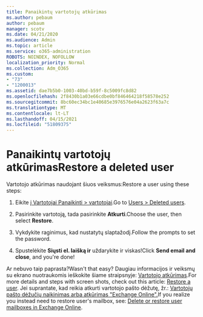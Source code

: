 ```yaml
---
title: Panaikintų vartotojų atkūrimas
ms.author: pebaum
author: pebaum
manager: scotv
ms.date: 04/21/2020
ms.audience: Admin
ms.topic: article
ms.service: o365-administration
ROBOTS: NOINDEX, NOFOLLOW
localization_priority: Normal
ms.collection: Adm_O365
ms.custom:
- "73"
- "1200013"
ms.assetid: dae7b5b0-1003-40bd-b59f-8c5009fc8d82
ms.openlocfilehash: 2f8430b1a03e66cdbe0bf846464218f58578e252
ms.sourcegitcommit: 8bc60ec34bc1e40685e3976576e04a2623f63a7c
ms.translationtype: MT
ms.contentlocale: lt-LT
ms.lasthandoff: 04/15/2021
ms.locfileid: "51809375"
---
```

# <a name="restore-a-deleted-user"></a><span data-ttu-id="1a1d5-102">Panaikintų vartotojų atkūrimas</span><span class="sxs-lookup"><span data-stu-id="1a1d5-102">Restore a deleted user</span></span>

<span data-ttu-id="1a1d5-103">Vartotojo atkūrimas naudojant šiuos veiksmus:</span><span class="sxs-lookup"><span data-stu-id="1a1d5-103">Restore a user using these steps:</span></span>
  
1. <span data-ttu-id="1a1d5-104">Eikite [į Vartotojai Panaikinti \> vartotojai](https://admin.microsoft.com/adminportal/home#/deletedusers).</span><span class="sxs-lookup"><span data-stu-id="1a1d5-104">Go to [Users \> Deleted users](https://admin.microsoft.com/adminportal/home#/deletedusers).</span></span>

2. <span data-ttu-id="1a1d5-105">Pasirinkite vartotoją, tada pasirinkite **Atkurti**.</span><span class="sxs-lookup"><span data-stu-id="1a1d5-105">Choose the user, then select **Restore**.</span></span>

3. <span data-ttu-id="1a1d5-106">Vykdykite raginimus, kad nustatytų slaptažodį.</span><span class="sxs-lookup"><span data-stu-id="1a1d5-106">Follow the prompts to set the password.</span></span>

4. <span data-ttu-id="1a1d5-107">Spustelėkite **Siųsti el. laišką ir** uždarykite ir viskas!</span><span class="sxs-lookup"><span data-stu-id="1a1d5-107">Click **Send email and close**, and you're done!</span></span>

<span data-ttu-id="1a1d5-108">Ar nebuvo taip paprasta?</span><span class="sxs-lookup"><span data-stu-id="1a1d5-108">Wasn't that easy?</span></span> <span data-ttu-id="1a1d5-109">Daugiau informacijos ir veiksmų su ekrano nuotraukomis ieškokite šiame straipsnyje: [Vartotojo atkūrimas](https://docs.microsoft.com/microsoft-365/admin/add-users/restore-user).</span><span class="sxs-lookup"><span data-stu-id="1a1d5-109">For more details and steps with screen shots, check out this article: [Restore a user](https://docs.microsoft.com/microsoft-365/admin/add-users/restore-user).</span></span> <span data-ttu-id="1a1d5-110">Jei suprantate, kad reikia atkurti vartotojo pašto dėžutę, žr.: [Vartotojų pašto dėžučių naikinimas arba atkūrimas "Exchange Online".](https://docs.microsoft.com/exchange/recipients-in-exchange-online/delete-or-restore-mailboxes)</span><span class="sxs-lookup"><span data-stu-id="1a1d5-110">If you realize you instead need to restore user's mailbox, see: [Delete or restore user mailboxes in Exchange Online](https://docs.microsoft.com/exchange/recipients-in-exchange-online/delete-or-restore-mailboxes).</span></span>